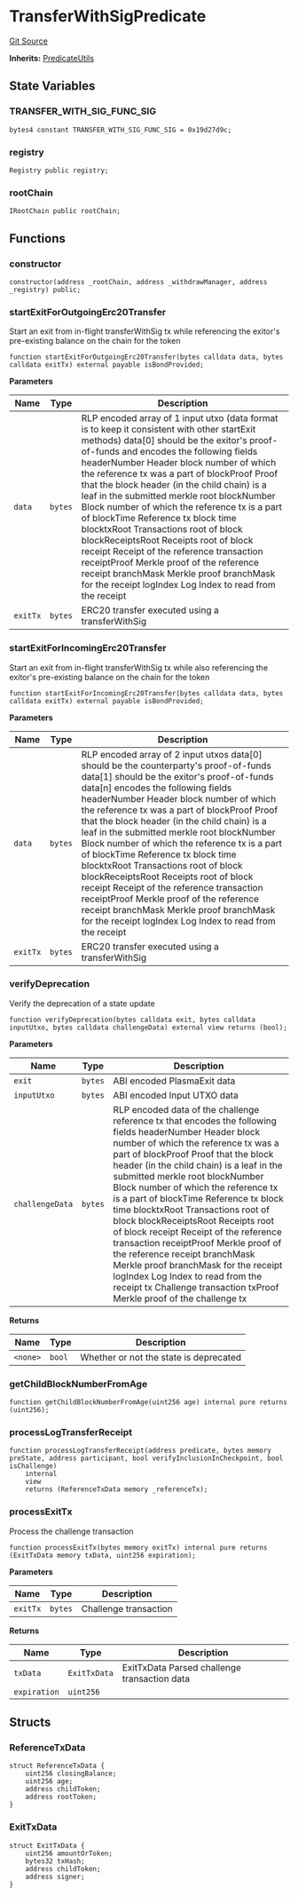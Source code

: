 # TransferWithSigPredicate
[Git Source](https://github.com/maticnetwork/contracts/blob/155f729fd8db0676297384375468d4d45b8aa44e/contracts/root/predicates/TransferWithSigPredicate.sol)

**Inherits:**
[PredicateUtils](/contracts/root/predicates/IPredicate.sol/contract.PredicateUtils.md)


## State Variables
### TRANSFER_WITH_SIG_FUNC_SIG

```solidity
bytes4 constant TRANSFER_WITH_SIG_FUNC_SIG = 0x19d27d9c;
```


### registry

```solidity
Registry public registry;
```


### rootChain

```solidity
IRootChain public rootChain;
```


## Functions
### constructor


```solidity
constructor(address _rootChain, address _withdrawManager, address _registry) public;
```

### startExitForOutgoingErc20Transfer

Start an exit from in-flight transferWithSig tx while referencing the exitor's pre-existing balance on the chain for the token


```solidity
function startExitForOutgoingErc20Transfer(bytes calldata data, bytes calldata exitTx) external payable isBondProvided;
```
**Parameters**

|Name|Type|Description|
|----|----|-----------|
|`data`|`bytes`|RLP encoded array of 1 input utxo (data format is to keep it consistent with other startExit methods) data[0] should be the exitor's proof-of-funds and encodes the following fields headerNumber Header block number of which the reference tx was a part of blockProof Proof that the block header (in the child chain) is a leaf in the submitted merkle root blockNumber Block number of which the reference tx is a part of blockTime Reference tx block time blocktxRoot Transactions root of block blockReceiptsRoot Receipts root of block receipt Receipt of the reference transaction receiptProof Merkle proof of the reference receipt branchMask Merkle proof branchMask for the receipt logIndex Log Index to read from the receipt|
|`exitTx`|`bytes`|ERC20 transfer executed using a transferWithSig|


### startExitForIncomingErc20Transfer

Start an exit from in-flight transferWithSig tx while also referencing the exitor's pre-existing balance on the chain for the token


```solidity
function startExitForIncomingErc20Transfer(bytes calldata data, bytes calldata exitTx) external payable isBondProvided;
```
**Parameters**

|Name|Type|Description|
|----|----|-----------|
|`data`|`bytes`|RLP encoded array of 2 input utxos data[0] should be the counterparty's proof-of-funds data[1] should be the exitor's proof-of-funds data[n] encodes the following fields headerNumber Header block number of which the reference tx was a part of blockProof Proof that the block header (in the child chain) is a leaf in the submitted merkle root blockNumber Block number of which the reference tx is a part of blockTime Reference tx block time blocktxRoot Transactions root of block blockReceiptsRoot Receipts root of block receipt Receipt of the reference transaction receiptProof Merkle proof of the reference receipt branchMask Merkle proof branchMask for the receipt logIndex Log Index to read from the receipt|
|`exitTx`|`bytes`|ERC20 transfer executed using a transferWithSig|


### verifyDeprecation

Verify the deprecation of a state update


```solidity
function verifyDeprecation(bytes calldata exit, bytes calldata inputUtxo, bytes calldata challengeData) external view returns (bool);
```
**Parameters**

|Name|Type|Description|
|----|----|-----------|
|`exit`|`bytes`|ABI encoded PlasmaExit data|
|`inputUtxo`|`bytes`|ABI encoded Input UTXO data|
|`challengeData`|`bytes`|RLP encoded data of the challenge reference tx that encodes the following fields headerNumber Header block number of which the reference tx was a part of blockProof Proof that the block header (in the child chain) is a leaf in the submitted merkle root blockNumber Block number of which the reference tx is a part of blockTime Reference tx block time blocktxRoot Transactions root of block blockReceiptsRoot Receipts root of block receipt Receipt of the reference transaction receiptProof Merkle proof of the reference receipt branchMask Merkle proof branchMask for the receipt logIndex Log Index to read from the receipt tx Challenge transaction txProof Merkle proof of the challenge tx|

**Returns**

|Name|Type|Description|
|----|----|-----------|
|`<none>`|`bool`|Whether or not the state is deprecated|


### getChildBlockNumberFromAge


```solidity
function getChildBlockNumberFromAge(uint256 age) internal pure returns (uint256);
```

### processLogTransferReceipt


```solidity
function processLogTransferReceipt(address predicate, bytes memory preState, address participant, bool verifyInclusionInCheckpoint, bool isChallenge)
    internal
    view
    returns (ReferenceTxData memory _referenceTx);
```

### processExitTx

Process the challenge transaction


```solidity
function processExitTx(bytes memory exitTx) internal pure returns (ExitTxData memory txData, uint256 expiration);
```
**Parameters**

|Name|Type|Description|
|----|----|-----------|
|`exitTx`|`bytes`|Challenge transaction|

**Returns**

|Name|Type|Description|
|----|----|-----------|
|`txData`|`ExitTxData`|ExitTxData Parsed challenge transaction data|
|`expiration`|`uint256`||


## Structs
### ReferenceTxData

```solidity
struct ReferenceTxData {
    uint256 closingBalance;
    uint256 age;
    address childToken;
    address rootToken;
}
```

### ExitTxData

```solidity
struct ExitTxData {
    uint256 amountOrToken;
    bytes32 txHash;
    address childToken;
    address signer;
}
```

